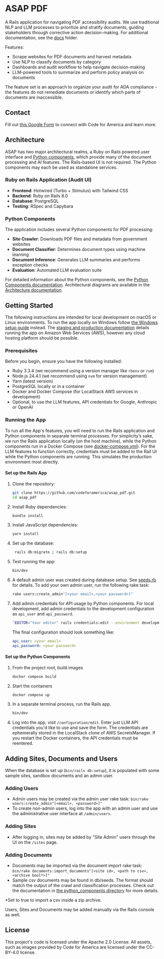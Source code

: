 # ASAP PDF

A Rails application for navigating PDF accessibility audits. We use traditional NLP and LLM processes to prioritize and
stratify documents, guiding stakeholders through corrective action decision-making. For additional documentation, see the [docs](./docs) folder.

Features:
- Scrape websites for PDF documents and harvest metadata
- Use NLP to classify documents by category
- Dashboards and audit workflow to help navigate decision-making
- LLM-powered tools to summarize and perform policy analysis on documents

The feature set is an approach to organize your audit for ADA compliance - the features do not remediate documents or identify which parts of documents are inaccessible.

## Contact
Fill out [this Google Form](
https://docs.google.com/forms/d/e/1FAIpQLSf2C4uKOgCTf-nrBM7bBWRSyNDELhE6c6EaHMN5Or71vyd7fw/viewform) to connect with Code for America and learn more.

## Architecture
ASAP has two major architectural realms, a Ruby on Rails powered user interface and [Python components](docs/python_components.md), which provide many of the document processing and AI features. The Rails-based UI is not required. The Python components may each be used as standalone services.

### Ruby on Rails Application (Audit UI)
- **Frontend**: Hotwired (Turbo + Stimulus) with Tailwind CSS
- **Backend**: Ruby on Rails 8.0
- **Database**: PostgreSQL
- **Testing**: RSpec and Capybara

### Python Components

The application includes several Python components for PDF processing:

- **Site Crawler**: Downloads PDF files and metadata from government websites
- **Document Classifier**: Determines document types using machine learning
- **Document Inference**: Generates LLM summaries and performs exception checks
- **Evaluation**: Automated LLM evaluation suite

For detailed information about the Python components, see the [Python Components documentation](docs/python_components.md). Architectural diagrams are available in the [Architecture documentation](docs/architecture.md).

## Getting Started
The following instructions are intended for local development on macOS or Linux environments. To run the app locally on Windows follow [the Windows setup guide](docs/windows_localdev.md) instead. The [staging and production documentation](docs/deployment.md) details running the app on Amazon Web Services (AWS), however any cloud hosting platform should be possible.

### Prerequisites

Before you begin, ensure you have the following installed:

* Ruby 3.3.4 (we recommend using a version manager like `rbenv` or `rvm`)
* Node.js 24.4.1 (we recommend using `nvm` for version management)
* Yarn (latest version)
* PostgreSQL locally or in a container
* Docker and Docker Compose (for LocalStack AWS services in development)
* Optional, to use the LLM features, API credentials for Google, Anthropic or OpenAI

### Running the App
To run all the App's features, you will need to run the Rails application and Python components in separate terminal processes. For simplicity’s sake, we run the Rails application locally (on the host machine), while the Python components run in a Docker Compose (see [docker-compose.yml](docker-compose.yml)). For the LLM features to function correctly, credentials must be added to the Rail UI while the Python components are running. This simulates the production environment most directly. 

#### Set up the Rails App 

1. Clone the repository:
   ```bash
   git clone https://github.com/codeforamerica/asap_pdf.git
   cd asap_pdf
   ```

2. Install Ruby dependencies:
   ```bash
   bundle install
   ```

3. Install JavaScript dependencies:
   ```bash
   yarn install
   ```

4. Set up the database:
   ```bash
    rails db:migrate ; rails db:setup
   ```

5. Test running the app:

   ```bash
   bin/dev
   ```

6. A default admin user was created during database setup. See [seeds.rb](db/seeds.rb) for details. To add your own admin user, run the following rake task:
   ```bash
   rake users:create_admin"[<your email>,<your password>]"
   ```
   
7. Add admin credentials for API usage by Python components. For local development, add admin credentials to the development configuration as `api_user` and `api_password`.
   ```bash
   `EDITOR="Your editor" rails credentials:edit --environment development`
   ```
   The final configuration should look something like:
   ```yaml
   api_user: <your email>
   api_password: <your password>
   ```

#### Set up the Python Components

1. From the project root, build images
   ```bash
   docker compose build
   ```
2. Start the containers
   ```bash
   docker compose up
   ```
3. In a separate terminal process, run the Rails app.
   ```bash
   bin/dev
   ```
4. Log into the app, visit `/configuration/edit`. Enter just LLM API credentials you'd like to use and save the form. The credentials are ephemerally stored in the LocalStack clone of AWS SecretsManager. If you restart the Docker containers, the API credentials must be reentered.

## Adding Sites, Documents and Users

When the database is set up (`bin/rails db:setup`), it is populated with some sample sites, sandbox documents and an admin user.

### Adding Users
- Admin users may be created via the admin user rake task: `bin/rake users:create_admin"[<email>, <password>]"`
- To create non-admin users, log into the app with an admin user and use the administrative user interface at `/admin/users`.

### Adding Sites
- After logging in, sites may be added by "Site Admin" users through the UI on the `/sites` page.

### Adding Documents
- Documents may be imported via the document import rake task: `bin/rake documents:import_documents"[<site id>, <path to csv>, <archive bool*>]"`
- Sample csv documents may be found in db/seeds. The format should match the output of the crawl and classification processes. Check out the documentation in [the python_components directory](docs/python_components.md) for more details.

*Set to true to import a csv inside a zip archive.

Users, Sites and Documents may be added manually via the Rails console as well.

## License

This project's code is licensed under the Apache 2.0 License. All assets, such as images provided by Code for America are licensed under the CC-BY-4.0 license. 
